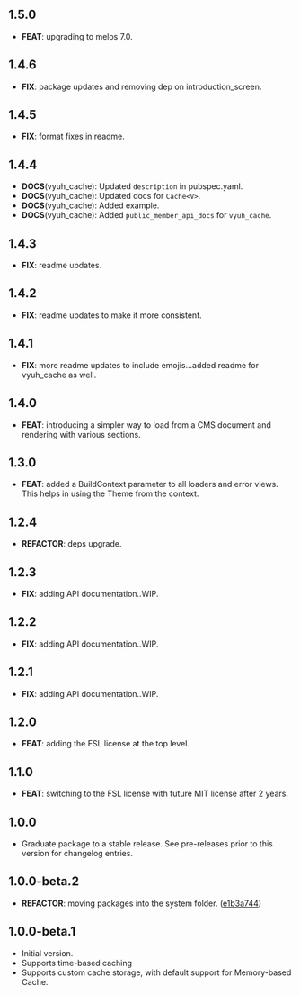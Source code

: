## 1.5.0

 - **FEAT**: upgrading to melos 7.0.

## 1.4.6

 - **FIX**: package updates and removing dep on introduction_screen.

## 1.4.5

 - **FIX**: format fixes in readme.

## 1.4.4

 - **DOCS**(vyuh_cache): Updated `description` in pubspec.yaml.
 - **DOCS**(vyuh_cache): Updated docs for `Cache<V>`.
 - **DOCS**(vyuh_cache): Added example.
 - **DOCS**(vyuh_cache): Added `public_member_api_docs` for `vyuh_cache`.

## 1.4.3

 - **FIX**: readme updates.

## 1.4.2

 - **FIX**: readme updates to make it more consistent.

## 1.4.1

 - **FIX**: more readme updates to include emojis...added readme for vyuh_cache as well.

## 1.4.0

 - **FEAT**: introducing a simpler way to load from a CMS document and rendering with various sections.

## 1.3.0

 - **FEAT**: added a BuildContext parameter to all loaders and error views. This helps in using the Theme from the context.

## 1.2.4

 - **REFACTOR**: deps upgrade.

## 1.2.3

 - **FIX**: adding API documentation..WIP.

## 1.2.2

 - **FIX**: adding API documentation..WIP.

## 1.2.1

 - **FIX**: adding API documentation..WIP.

## 1.2.0

 - **FEAT**: adding the FSL license at the top level.

## 1.1.0

 - **FEAT**: switching to the FSL license with future MIT license after 2 years.

## 1.0.0

 - Graduate package to a stable release. See pre-releases prior to this version for changelog entries.

## 1.0.0-beta.2

 - **REFACTOR**: moving packages into the system folder. ([e1b3a744](https://github.com/vyuh-tech/vyuh/commit/e1b3a744e16d2c464ce8128a6782d47f85f8e5ed))

## 1.0.0-beta.1

- Initial version.
- Supports time-based caching
- Supports custom cache storage, with default support for Memory-based Cache.
